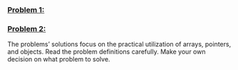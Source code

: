 ### <ins>Problem 1:</ins>


### <ins>Problem 2:</ins>

The problems’ solutions focus on the practical utilization of arrays, pointers, and objects. Read the problem definitions carefully. Make your own decision on what problem to solve.
